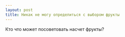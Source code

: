 ```yaml
---
layout: post 
title: Никак не могу определиться с выбором фрукты 
--- 
```

Кто что может посоветовать насчет фрукты?